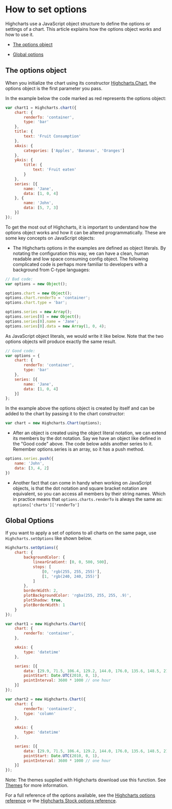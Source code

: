 How to set options
===

Highcharts use a JavaScript object structure to define the options or settings of a chart. This article explains how the options object works and how to use it.

*   [The options object](#1)

*   [Global options](#2)

The options object
------------------

When you initialize the chart using its constructor [Highcharts.Chart](https://api.highcharts.com/highcharts#Highcharts.Chart()), the options object is the first parameter you pass.

In the example below the code marked as red represents the options object:

```js
var chart1 = Highcharts.chart({
    chart: {
        renderTo: 'container',
        type: 'bar'
    },
    title: {
        text: 'Fruit Consumption'
    },
    xAxis: {
        categories: ['Apples', 'Bananas', 'Oranges']
    },
    yAxis: {
        title: {
            text: 'Fruit eaten'
        }
    },
    series: [{
        name: 'Jane',
        data: [1, 0, 4]
    }, {
        name: 'John',
        data: [5, 7, 3]
    }]
});
```
    

To get the most out of Highcharts, it is important to understand how the options object works and how it can be altered programmatically. These are some key concepts on JavaScript objects:

*   The Highcharts options in the examples are defined as object literals. By notating the configuration this way, we can have a clean, human readable and low space consuming config object. The following complicated code is perhaps more familiar to developers with a background from C-type languages:

```js
// Bad code:
var options = new Object();

options.chart = new Object();
options.chart.renderTo = 'container';
options.chart.type = 'bar';

options.series = new Array();
options.series[0] = new Object();
options.series[0].name = 'Jane';
options.series[0].data = new Array(1, 0, 4);
```

As JavaScript object literals, we would write it like below. Note that the two options objects will produce exactly the same result.

```js
// Good code:
var options = {
    chart: {
        renderTo: 'container',
        type: 'bar'
    },
    series: [{
        name: 'Jane',
        data: [1, 0, 4]
    }]
};
```

In the example above the options object is created by itself and can be added to the chart by passing it to the chart constructor:

```js
var chart = new Highcharts.Chart(options);
```

*   After an object is created using the object literal notation, we can extend its members by the dot notation. Say we have an object like defined in the "Good code" above. The code below adds another series to it. Remember options.series is an array, so it has a push method.

```js
options.series.push({
    name: 'John',
    data: [3, 4, 2]
})
```
    

*   Another fact that can come in handy when working on JavaScript objects, is that the dot notation and square bracket notation are equivalent, so you can access all members by their string names. Which in practice means that `options.charts.renderTo` is always the same as: `options['charts']['renderTo']`

Global Options
--------------

If you want to apply a set of options to all charts on the same page, use `Highcharts.setOptions` like shown below. 

```js
Highcharts.setOptions({
    chart: {
        backgroundColor: {
            linearGradient: [0, 0, 500, 500],
            stops: [
                [0, 'rgb(255, 255, 255)'],
                [1, 'rgb(240, 240, 255)']
            ]
        },
        borderWidth: 2,
        plotBackgroundColor: 'rgba(255, 255, 255, .9)',
        plotShadow: true,
        plotBorderWidth: 1
    }
});

var chart1 = new Highcharts.Chart({
    chart: {
        renderTo: 'container',
    },

    xAxis: {
        type: 'datetime'
    },

    series: [{
        data: [29.9, 71.5, 106.4, 129.2, 144.0, 176.0, 135.6, 148.5, 216.4, 194.1, 95.6, 54.4],
        pointStart: Date.UTC(2010, 0, 1),
        pointInterval: 3600 * 1000 // one hour
    }]
});

var chart2 = new Highcharts.Chart({
    chart: {
        renderTo: 'container2',
        type: 'column'
    },

    xAxis: {
        type: 'datetime'
    },

    series: [{
        data: [29.9, 71.5, 106.4, 129.2, 144.0, 176.0, 135.6, 148.5, 216.4, 194.1, 95.6, 54.4],
        pointStart: Date.UTC(2010, 0, 1),
        pointInterval: 3600 * 1000 // one hour
    }]
});
```
    

Note: The themes supplied with Highcharts download use this function. See [Themes](https://highcharts.com/docs/chart-design-and-style/themes) for more information.

For a full reference of the options available, see the [Highcharts options reference](https://api.highcharts.com/highcharts) or the [Highcharts Stock options reference](https://api.highcharts.com/highstock).
